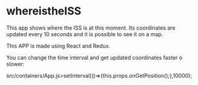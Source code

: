 # whereistheISS
This app shows where the ISS is at this moment. Its coordinates are updated every 10 seconds and it is possible to see it on a map.

This APP is made using React and Redux.

You can change the time interval and get updated coordinates faster o slower:

src/containers/App.js>setInterval(()=>{this.props.onGetPosition();},10000);
